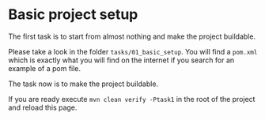 # Basic project setup

The first task is to start from almost nothing and make the project buildable.

Please take a look in the folder `tasks/01_basic_setup`. You will find a `pom.xml` which is exactly what you will find on the
internet if you search for an example of a pom file.

The task now is to make the project buildable.

If you are ready execute `mvn clean verify -Ptask1` in the root of the project and reload this page.